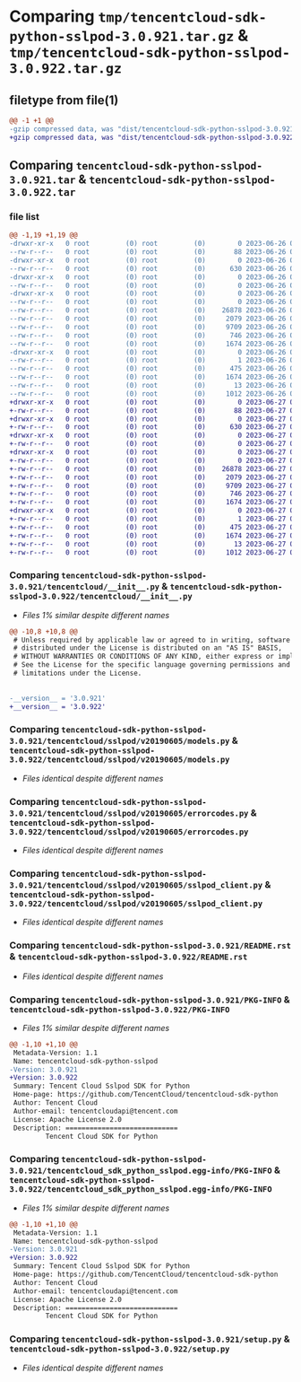 # Comparing `tmp/tencentcloud-sdk-python-sslpod-3.0.921.tar.gz` & `tmp/tencentcloud-sdk-python-sslpod-3.0.922.tar.gz`

## filetype from file(1)

```diff
@@ -1 +1 @@
-gzip compressed data, was "dist/tencentcloud-sdk-python-sslpod-3.0.921.tar", last modified: Mon Jun 26 00:32:11 2023, max compression
+gzip compressed data, was "dist/tencentcloud-sdk-python-sslpod-3.0.922.tar", last modified: Tue Jun 27 00:32:25 2023, max compression
```

## Comparing `tencentcloud-sdk-python-sslpod-3.0.921.tar` & `tencentcloud-sdk-python-sslpod-3.0.922.tar`

### file list

```diff
@@ -1,19 +1,19 @@
-drwxr-xr-x   0 root         (0) root         (0)        0 2023-06-26 00:32:11.000000 tencentcloud-sdk-python-sslpod-3.0.921/
--rw-r--r--   0 root         (0) root         (0)       88 2023-06-26 00:32:11.000000 tencentcloud-sdk-python-sslpod-3.0.921/setup.cfg
-drwxr-xr-x   0 root         (0) root         (0)        0 2023-06-26 00:32:11.000000 tencentcloud-sdk-python-sslpod-3.0.921/tencentcloud/
--rw-r--r--   0 root         (0) root         (0)      630 2023-06-26 00:32:11.000000 tencentcloud-sdk-python-sslpod-3.0.921/tencentcloud/__init__.py
-drwxr-xr-x   0 root         (0) root         (0)        0 2023-06-26 00:32:11.000000 tencentcloud-sdk-python-sslpod-3.0.921/tencentcloud/sslpod/
--rw-r--r--   0 root         (0) root         (0)        0 2023-06-26 00:32:11.000000 tencentcloud-sdk-python-sslpod-3.0.921/tencentcloud/sslpod/__init__.py
-drwxr-xr-x   0 root         (0) root         (0)        0 2023-06-26 00:32:11.000000 tencentcloud-sdk-python-sslpod-3.0.921/tencentcloud/sslpod/v20190605/
--rw-r--r--   0 root         (0) root         (0)        0 2023-06-26 00:32:11.000000 tencentcloud-sdk-python-sslpod-3.0.921/tencentcloud/sslpod/v20190605/__init__.py
--rw-r--r--   0 root         (0) root         (0)    26878 2023-06-26 00:32:11.000000 tencentcloud-sdk-python-sslpod-3.0.921/tencentcloud/sslpod/v20190605/models.py
--rw-r--r--   0 root         (0) root         (0)     2079 2023-06-26 00:32:11.000000 tencentcloud-sdk-python-sslpod-3.0.921/tencentcloud/sslpod/v20190605/errorcodes.py
--rw-r--r--   0 root         (0) root         (0)     9709 2023-06-26 00:32:11.000000 tencentcloud-sdk-python-sslpod-3.0.921/tencentcloud/sslpod/v20190605/sslpod_client.py
--rw-r--r--   0 root         (0) root         (0)      746 2023-06-26 00:32:11.000000 tencentcloud-sdk-python-sslpod-3.0.921/README.rst
--rw-r--r--   0 root         (0) root         (0)     1674 2023-06-26 00:32:11.000000 tencentcloud-sdk-python-sslpod-3.0.921/PKG-INFO
-drwxr-xr-x   0 root         (0) root         (0)        0 2023-06-26 00:32:11.000000 tencentcloud-sdk-python-sslpod-3.0.921/tencentcloud_sdk_python_sslpod.egg-info/
--rw-r--r--   0 root         (0) root         (0)        1 2023-06-26 00:32:11.000000 tencentcloud-sdk-python-sslpod-3.0.921/tencentcloud_sdk_python_sslpod.egg-info/dependency_links.txt
--rw-r--r--   0 root         (0) root         (0)      475 2023-06-26 00:32:11.000000 tencentcloud-sdk-python-sslpod-3.0.921/tencentcloud_sdk_python_sslpod.egg-info/SOURCES.txt
--rw-r--r--   0 root         (0) root         (0)     1674 2023-06-26 00:32:11.000000 tencentcloud-sdk-python-sslpod-3.0.921/tencentcloud_sdk_python_sslpod.egg-info/PKG-INFO
--rw-r--r--   0 root         (0) root         (0)       13 2023-06-26 00:32:11.000000 tencentcloud-sdk-python-sslpod-3.0.921/tencentcloud_sdk_python_sslpod.egg-info/top_level.txt
--rw-r--r--   0 root         (0) root         (0)     1012 2023-06-26 00:32:11.000000 tencentcloud-sdk-python-sslpod-3.0.921/setup.py
+drwxr-xr-x   0 root         (0) root         (0)        0 2023-06-27 00:32:25.000000 tencentcloud-sdk-python-sslpod-3.0.922/
+-rw-r--r--   0 root         (0) root         (0)       88 2023-06-27 00:32:25.000000 tencentcloud-sdk-python-sslpod-3.0.922/setup.cfg
+drwxr-xr-x   0 root         (0) root         (0)        0 2023-06-27 00:32:25.000000 tencentcloud-sdk-python-sslpod-3.0.922/tencentcloud/
+-rw-r--r--   0 root         (0) root         (0)      630 2023-06-27 00:32:24.000000 tencentcloud-sdk-python-sslpod-3.0.922/tencentcloud/__init__.py
+drwxr-xr-x   0 root         (0) root         (0)        0 2023-06-27 00:32:25.000000 tencentcloud-sdk-python-sslpod-3.0.922/tencentcloud/sslpod/
+-rw-r--r--   0 root         (0) root         (0)        0 2023-06-27 00:32:24.000000 tencentcloud-sdk-python-sslpod-3.0.922/tencentcloud/sslpod/__init__.py
+drwxr-xr-x   0 root         (0) root         (0)        0 2023-06-27 00:32:25.000000 tencentcloud-sdk-python-sslpod-3.0.922/tencentcloud/sslpod/v20190605/
+-rw-r--r--   0 root         (0) root         (0)        0 2023-06-27 00:32:24.000000 tencentcloud-sdk-python-sslpod-3.0.922/tencentcloud/sslpod/v20190605/__init__.py
+-rw-r--r--   0 root         (0) root         (0)    26878 2023-06-27 00:32:24.000000 tencentcloud-sdk-python-sslpod-3.0.922/tencentcloud/sslpod/v20190605/models.py
+-rw-r--r--   0 root         (0) root         (0)     2079 2023-06-27 00:32:24.000000 tencentcloud-sdk-python-sslpod-3.0.922/tencentcloud/sslpod/v20190605/errorcodes.py
+-rw-r--r--   0 root         (0) root         (0)     9709 2023-06-27 00:32:24.000000 tencentcloud-sdk-python-sslpod-3.0.922/tencentcloud/sslpod/v20190605/sslpod_client.py
+-rw-r--r--   0 root         (0) root         (0)      746 2023-06-27 00:32:24.000000 tencentcloud-sdk-python-sslpod-3.0.922/README.rst
+-rw-r--r--   0 root         (0) root         (0)     1674 2023-06-27 00:32:25.000000 tencentcloud-sdk-python-sslpod-3.0.922/PKG-INFO
+drwxr-xr-x   0 root         (0) root         (0)        0 2023-06-27 00:32:25.000000 tencentcloud-sdk-python-sslpod-3.0.922/tencentcloud_sdk_python_sslpod.egg-info/
+-rw-r--r--   0 root         (0) root         (0)        1 2023-06-27 00:32:25.000000 tencentcloud-sdk-python-sslpod-3.0.922/tencentcloud_sdk_python_sslpod.egg-info/dependency_links.txt
+-rw-r--r--   0 root         (0) root         (0)      475 2023-06-27 00:32:25.000000 tencentcloud-sdk-python-sslpod-3.0.922/tencentcloud_sdk_python_sslpod.egg-info/SOURCES.txt
+-rw-r--r--   0 root         (0) root         (0)     1674 2023-06-27 00:32:25.000000 tencentcloud-sdk-python-sslpod-3.0.922/tencentcloud_sdk_python_sslpod.egg-info/PKG-INFO
+-rw-r--r--   0 root         (0) root         (0)       13 2023-06-27 00:32:25.000000 tencentcloud-sdk-python-sslpod-3.0.922/tencentcloud_sdk_python_sslpod.egg-info/top_level.txt
+-rw-r--r--   0 root         (0) root         (0)     1012 2023-06-27 00:32:24.000000 tencentcloud-sdk-python-sslpod-3.0.922/setup.py
```

### Comparing `tencentcloud-sdk-python-sslpod-3.0.921/tencentcloud/__init__.py` & `tencentcloud-sdk-python-sslpod-3.0.922/tencentcloud/__init__.py`

 * *Files 1% similar despite different names*

```diff
@@ -10,8 +10,8 @@
 # Unless required by applicable law or agreed to in writing, software
 # distributed under the License is distributed on an "AS IS" BASIS,
 # WITHOUT WARRANTIES OR CONDITIONS OF ANY KIND, either express or implied.
 # See the License for the specific language governing permissions and
 # limitations under the License.
 
 
-__version__ = '3.0.921'
+__version__ = '3.0.922'
```

### Comparing `tencentcloud-sdk-python-sslpod-3.0.921/tencentcloud/sslpod/v20190605/models.py` & `tencentcloud-sdk-python-sslpod-3.0.922/tencentcloud/sslpod/v20190605/models.py`

 * *Files identical despite different names*

### Comparing `tencentcloud-sdk-python-sslpod-3.0.921/tencentcloud/sslpod/v20190605/errorcodes.py` & `tencentcloud-sdk-python-sslpod-3.0.922/tencentcloud/sslpod/v20190605/errorcodes.py`

 * *Files identical despite different names*

### Comparing `tencentcloud-sdk-python-sslpod-3.0.921/tencentcloud/sslpod/v20190605/sslpod_client.py` & `tencentcloud-sdk-python-sslpod-3.0.922/tencentcloud/sslpod/v20190605/sslpod_client.py`

 * *Files identical despite different names*

### Comparing `tencentcloud-sdk-python-sslpod-3.0.921/README.rst` & `tencentcloud-sdk-python-sslpod-3.0.922/README.rst`

 * *Files identical despite different names*

### Comparing `tencentcloud-sdk-python-sslpod-3.0.921/PKG-INFO` & `tencentcloud-sdk-python-sslpod-3.0.922/PKG-INFO`

 * *Files 1% similar despite different names*

```diff
@@ -1,10 +1,10 @@
 Metadata-Version: 1.1
 Name: tencentcloud-sdk-python-sslpod
-Version: 3.0.921
+Version: 3.0.922
 Summary: Tencent Cloud Sslpod SDK for Python
 Home-page: https://github.com/TencentCloud/tencentcloud-sdk-python
 Author: Tencent Cloud
 Author-email: tencentcloudapi@tencent.com
 License: Apache License 2.0
 Description: ============================
         Tencent Cloud SDK for Python
```

### Comparing `tencentcloud-sdk-python-sslpod-3.0.921/tencentcloud_sdk_python_sslpod.egg-info/PKG-INFO` & `tencentcloud-sdk-python-sslpod-3.0.922/tencentcloud_sdk_python_sslpod.egg-info/PKG-INFO`

 * *Files 1% similar despite different names*

```diff
@@ -1,10 +1,10 @@
 Metadata-Version: 1.1
 Name: tencentcloud-sdk-python-sslpod
-Version: 3.0.921
+Version: 3.0.922
 Summary: Tencent Cloud Sslpod SDK for Python
 Home-page: https://github.com/TencentCloud/tencentcloud-sdk-python
 Author: Tencent Cloud
 Author-email: tencentcloudapi@tencent.com
 License: Apache License 2.0
 Description: ============================
         Tencent Cloud SDK for Python
```

### Comparing `tencentcloud-sdk-python-sslpod-3.0.921/setup.py` & `tencentcloud-sdk-python-sslpod-3.0.922/setup.py`

 * *Files identical despite different names*

